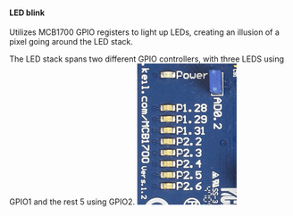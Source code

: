 #### LED blink
Utilizes MCB1700 GPIO registers to light up LEDs, creating an illusion of a pixel going around the LED stack.

The LED stack spans two different GPIO controllers, with three LEDS using GPIO1 and the rest 5 using GPIO2.
![](image.png)

